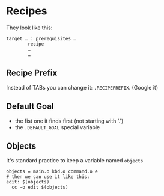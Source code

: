 # Recipes
They look like this: 
```
target … : prerequisites …
        recipe
        …
        …
```
## Recipe Prefix
Instead of TABs you can change it: `.RECIPEPREFIX`. (Google it)


## Default Goal
* the fist one it finds first (not starting with '.')
* the `.DEFAULT_GOAL` special variable

## Objects

It's standard practice to keep a variable named `objects`
```
objects = main.o kbd.o command.o e
# then we can use it like this:
edit: $(objects)
  cc -o edit $(objects)
```







